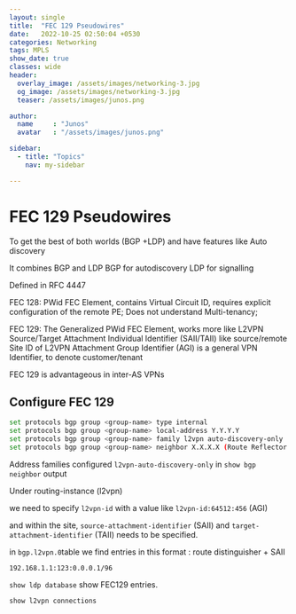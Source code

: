 ```yaml
---
layout: single
title:  "FEC 129 Pseudowires"
date:   2022-10-25 02:50:04 +0530
categories: Networking
tags: MPLS
show_date: true
classes: wide
header:
  overlay_image: /assets/images/networking-3.jpg
  og_image: /assets/images/networking-3.jpg
  teaser: /assets/images/junos.png

author:
  name     : "Junos"
  avatar   : "/assets/images/junos.png"

sidebar:
  - title: "Topics"
    nav: my-sidebar

---
```


# FEC 129 Pseudowires

To get the best of both worlds (BGP +LDP) and have features like Auto discovery

It combines BGP and LDP
BGP for autodiscovery
LDP for signalling 

Defined in RFC 4447

FEC 128: PWid FEC Element, contains Virtual Circuit ID, requires explicit configuration of the remote PE; Does not understand Multi-tenancy;

FEC 129: The Generalized PWid FEC Element, works more like L2VPN
Source/Target Attachment Individual Identifier (SAII/TAII)
like source/remote Site ID of L2VPN
Attachment Group Identifier (AGI) is a general VPN Identifier, to denote customer/tenant

FEC 129 is advantageous in inter-AS VPNs


## Configure FEC 129

```sh
set protocols bgp group <group-name> type internal
set protocols bgp group <group-name> local-address Y.Y.Y.Y
set protocols bgp group <group-name> family l2vpn auto-discovery-only
set protocols bgp group <group-name> neighbor X.X.X.X (Route Reflector IP)
```

Address families configured `l2vpn-auto-discovery-only` in `show bgp neighbor` output

Under routing-instance (l2vpn)

we need to specify `l2vpn-id` with a value like `l2vpn-id:64512:456` (AGI)

and within the site, `source-attachment-identifier` (SAII) and `target-attachment-identifier` (TAII) needs to be specified.

in `bgp.l2vpn.0`table we find entries in this format : route distinguisher + SAII 

`192.168.1.1:123:0.0.0.1/96`

`show ldp database` show FEC129 entries.



`show l2vpn connections`




